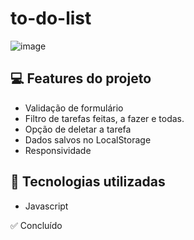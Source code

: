 # to-do-list
![image](https://user-images.githubusercontent.com/87664619/193685303-9e70d71a-72a6-4cb4-92f8-f6c64387b496.png)

## 💻 Features do projeto
- Validação de formulário
- Filtro de tarefas feitas, a fazer e todas.
- Opção de deletar a tarefa
- Dados salvos no LocalStorage
- Responsividade

## 🚀 Tecnologias utilizadas
- Javascript


✅ Concluído

